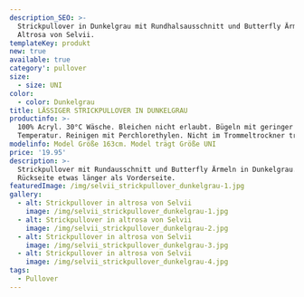 ```yaml
---
description_SEO: >-
  Strickpullover in Dunkelgrau mit Rundhalsausschnitt und Butterfly Ärmeln in
  Altrosa von Selvii.
templateKey: produkt
new: true
available: true
category': pullover
size:
  - size: UNI
color:
  - color: Dunkelgrau
title: LÄSSIGER STRICKPULLOVER IN DUNKELGRAU
productinfo: >-
  100% Acryl. 30°C Wäsche. Bleichen nicht erlaubt. Bügeln mit geringer
  Temperatur. Reinigen mit Perchlorethylen. Nicht im Trommeltrockner trocknen.
modelinfo: Model Größe 163cm. Model trägt Größe UNI
price: '19.95'
description: >-
  Strickpullover mit Rundausschnitt und Butterfly Ärmeln in Dunkelgrau.
  Rückseite etwas länger als Vorderseite.
featuredImage: /img/selvii_strickpullover_dunkelgrau-1.jpg
gallery:
  - alt: Strickpullover in altrosa von Selvii
    image: /img/selvii_strickpullover_dunkelgrau-1.jpg
  - alt: Strickpullover in altrosa von Selvii
    image: /img/selvii_strickpullover_dunkelgrau-2.jpg
  - alt: Strickpullover in altrosa von Selvii
    image: /img/selvii_strickpullover_dunkelgrau-3.jpg
  - alt: Strickpullover in altrosa von Selvii
    image: /img/selvii_strickpullover_dunkelgrau-4.jpg
tags:
  - Pullover
---
```


